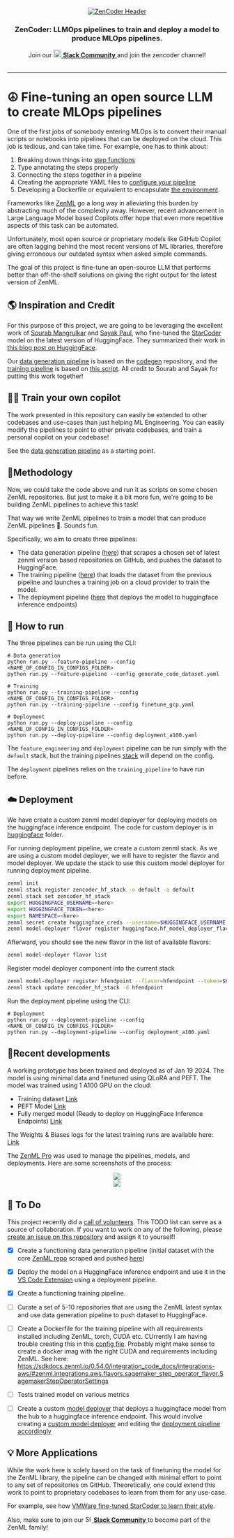 <div align="center">

  <!-- PROJECT LOGO -->
  <br />
    <a href="https://zenml.io">
      <img alt="ZenCoder Header" src=".assets/zencoder_header.png" alt="ZenML Logo">
    </a>
  <br />

</div>

<div align="center">
  <h3 align="center">ZenCoder: LLMOps pipelines to train and deploy a model to produce MLOps pipelines.</h3>
  <p align="center">
    <div align="center">
      Join our <a href="https://zenml.io/slack-invite" target="_blank">
      <img width="18" src="https://cdn3.iconfinder.com/data/icons/logos-and-brands-adobe/512/306_Slack-512.png" alt="Slack"/>
    <b>Slack Community</b> </a> and join the zencoder channel!
    </div>
    <br />
  </p>
</div>

---

# ☮️ Fine-tuning an open source LLM to create MLOps pipelines

One of the first jobs of somebody entering MLOps is to convert their manual scripts or notebooks into pipelines that can be deployed on the cloud. This job is tedious, and can take time. For example, one has to think about:

1. Breaking down things into [step functions](https://docs.zenml.io/user-guide/starter-guide/create-an-ml-pipeline)
2. Type annotating the steps properly
3. Connecting the steps together in a pipeline
4. Creating the appropriate YAML files to [configure your pipeline](https://docs.zenml.io/user-guide/production-guide/configure-pipeline)
5. Developing a Dockerfile or equivalent to encapsulate [the environment](https://docs.zenml.io/how-to/customize-docker-builds).

Frameworks like [ZenML](https://github.com/zenml-io/zenml) go a long way in alleviating this burden by abstracting much of the complexity away. However, recent advancement in Large Language Model based Copilots offer hope that even more repetitive aspects of this task can be automated.

Unfortunately, most open source or proprietary models like GitHub Copilot are often lagging behind the most recent versions of ML libraries, therefore giving erroneous our outdated syntax when asked simple commands.

The goal of this project is fine-tune an open-source LLM that performs better than off-the-shelf solutions on giving the right output for the latest version of ZenML.

## :earth_americas: Inspiration and Credit

For this purpose of this project, we are going to be leveraging the excellent work of [Sourab Mangrulkar](https://huggingface.co/smangrul) and [Sayak Paul](https://huggingface.co/sayakpaul), who fine-tuned the [StarCoder](https://huggingface.co/bigcode/starcoder) model on the latest version of HuggingFace. They summarized their work in [this blog post on HuggingFace](https://huggingface.co/blog/personal-copilot).

Our [data generation pipeline](pipelines/generate_code_dataset.py) is based on the [codegen](https://github.com/sayakpaul/hf-codegen) repository, and the [training pipeline](pipelines/) is based on [this script](https://github.com/pacman100/DHS-LLM-Workshop/blob/main/personal_copilot/training/train.py). All credit to Sourab and Sayak for putting this work together!

## 🧑‍✈️ Train your own copilot

The work presented in this repository can easily be extended to other codebases and use-cases than just helping ML Engineering. You can easily modify the pipelines to point to other private codebases, and train a personal copilot on your codebase!

See the [data generation pipeline](pipelines/generate_code_dataset.py) as a starting point.

## 🍍Methodology

Now, we could take the code above and run it as scripts on some chosen ZenML repositories. But just to make it a bit more fun, we're going to be building ZenML pipelines to achieve this task!

That way we write ZenML pipelines to train a model that can produce ZenML pipelines 🐍. Sounds fun.

Specifically, we aim to create three pipelines:

- The data generation pipeline ([here](pipelines/generate_code_dataset.py)) that scrapes a chosen set of latest zenml version based repositories on GitHub, and pushes the dataset to HuggingFace.
- The training pipeline ([here](pipelines/finetune.py)) that loads the dataset from the previous pipeline and launches a training job on a cloud provider to train the model.
- The deployment pipeline ([here](pipelines/deployment.py) that deploys the model to huggingface inference endpoints)

## 🏃 How to run

The three pipelines can be run using the CLI:

```shell
# Data generation
python run.py --feature-pipeline --config <NAME_OF_CONFIG_IN_CONFIGS_FOLDER>
python run.py --feature-pipeline --config generate_code_dataset.yaml

# Training
python run.py --training-pipeline --config <NAME_OF_CONFIG_IN_CONFIGS_FOLDER>
python run.py --training-pipeline --config finetune_gcp.yaml

# Deployment
python run.py --deploy-pipeline --config <NAME_OF_CONFIG_IN_CONFIGS_FOLDER>
python run.py --deploy-pipeline --config deployment_a100.yaml
```

The `feature_engineering` and `deployment` pipeline can be run simply with the `default` stack, but the training pipelines [stack](https://docs.zenml.io/user-guide/production-guide/understand-stacks) will depend on the config.

The `deployment` pipelines relies on the `training_pipeline` to have run before.

## :cloud: Deployment

We have create a custom zenml model deployer for deploying models on the huggingface inference endpoint. The code for custom deployer is in [huggingface](./huggingface/) folder.

For running deployment pipeline, we create a custom zenml stack. As we are using a custom model deployer, we will have to register the flavor and model deployer. We update the stack to use this custom model deployer for running deployment pipeline.

```bash
zenml init
zenml stack register zencoder_hf_stack -o default -a default
zenml stack set zencoder_hf_stack
export HUGGINGFACE_USERNAME=<here>
export HUGGINGFACE_TOKEN=<here>
export NAMESPACE=<here>
zenml secret create huggingface_creds --username=$HUGGINGFACE_USERNAME --token=$HUGGINGFACE_TOKEN
zenml model-deployer flavor register huggingface.hf_model_deployer_flavor.HuggingFaceModelDeployerFlavor
```

Afterward, you should see the new flavor in the list of available flavors:

```bash
zenml model-deployer flavor list
```

Register model deployer component into the current stack

```bash
zenml model-deployer register hfendpoint --flavor=hfendpoint --token=$HUGGINGFACE_TOKEN --namespace=$NAMESPACE
zenml stack update zencoder_hf_stack -d hfendpoint
```

Run the deployment pipeline using the CLI:

```shell
# Deployment
python run.py --deployment-pipeline --config <NAME_OF_CONFIG_IN_CONFIGS_FOLDER>
python run.py --deployment-pipeline --config deployment_a100.yaml
```

## 🥇Recent developments

A working prototype has been trained and deployed as of Jan 19 2024. The model is using minimal data and finetuned using QLoRA and PEFT. The model was trained using 1 A100 GPU on the cloud:

- Training dataset [Link](https://huggingface.co/datasets/htahir1/zenml-codegen-v1)
- PEFT Model [Link](https://huggingface.co/htahir1/peft-lora-zencoder15B-personal-copilot/)
- Fully merged model (Ready to deploy on HuggingFace Inference Endpoints) [Link](https://huggingface.co/htahir1/peft-lora-zencoder15B-personal-copilot-merged)

The Weights & Biases logs for the latest training runs are available here: [Link](https://wandb.ai/zenmlcode/zenml-projects-zencoder?workspace=user-zenmlcodemonkey)

The [ZenML Pro](https://zenml.io/pro) was used to manage the pipelines, models, and deployments. Here are some screenshots of the process:

<div align="center">
    <img src=".assets/zencoder_mcp_1.png">
</div>

<div align="center">
    <img src=".assets/zencoder_mcp_2.png">
</div>

## 📓 To Do

This project recently did a [call of volunteers](https://www.linkedin.com/feed/update/urn:li:activity:7150388250178662400/). This TODO list can serve as a source of collaboration. If you want to work on any of the following, please [create an issue on this repository](https://github.com/zenml-io/zenml-projects/issues) and assign it to yourself!

- [x] Create a functioning data generation pipeline (initial dataset with the core [ZenML repo](https://github.com/zenml-io/zenml) scraped and pushed [here](https://huggingface.co/datasets/htahir1/zenml-codegen-v1))
- [x] Deploy the model on a HuggingFace inference endpoint and use it in the [VS Code Extension](https://github.com/huggingface/llm-vscode#installation) using a deployment pipeline.
- [x] Create a functioning training pipeline.
- [ ] Curate a set of 5-10 repositories that are using the ZenML latest syntax and use data generation pipeline to push dataset to HuggingFace.
- [ ] Create a Dockerfile for the training pipeline with all requirements installed including ZenML, torch, CUDA etc. CUrrently I am having trouble creating this in this [config file](configs/finetune_local.yaml). Probably might make sense to create a docker imag with the right CUDA and requirements including ZenML. See here: https://sdkdocs.zenml.io/0.54.0/integration_code_docs/integrations-aws/#zenml.integrations.aws.flavors.sagemaker_step_operator_flavor.SagemakerStepOperatorSettings

- [ ] Tests trained model on various metrics
- [ ] Create a custom [model deployer](https://docs.zenml.io/stack-components/model-deployers) that deploys a huggingface model from the hub to a huggingface inference endpoint. This would involve creating a [custom model deployer](https://docs.zenml.io/stack-components/model-deployers/custom) and editing the [deployment pipeline accordingly](pipelines/deployment.py)

## :bulb: More Applications

While the work here is solely based on the task of finetuning the model for the ZenML library, the pipeline can be changed with minimal effort to point to any set of repositories on GitHub. Theoretically, one could extend this work to point to proprietary codebases to learn from them for any use-case.

For example, see how [VMWare fine-tuned StarCoder to learn their style](https://entreprenerdly.com/fine-tuning-starcoder-to-create-a-coding-assistant-that-adapts-to-your-coding-style/).

Also, make sure to join our <a href="https://zenml.io/slack" target="_blank">
    <img width="15" src="https://cdn3.iconfinder.com/data/icons/logos-and-brands-adobe/512/306_Slack-512.png" alt="Slack"/>
    <b>Slack Community</b>
</a> to become part of the ZenML family!
